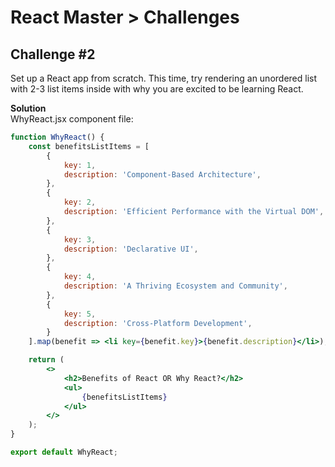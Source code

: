 # React Master > Challenges

## Challenge #2

Set up a React app from scratch.
This time, try rendering an unordered list with 2-3 list items inside
with why you are excited to be learning React.

**Solution**  
WhyReact.jsx component file:

```jsx
function WhyReact() {
    const benefitsListItems = [
        {
            key: 1,
            description: 'Component-Based Architecture',
        },
        {
            key: 2,
            description: 'Efficient Performance with the Virtual DOM',
        },
        {
            key: 3,
            description: 'Declarative UI',
        },
        {
            key: 4,
            description: 'A Thriving Ecosystem and Community',
        },
        {
            key: 5,
            description: 'Cross-Platform Development',
        }
    ].map(benefit => <li key={benefit.key}>{benefit.description}</li>);

    return (
        <>
            <h2>Benefits of React OR Why React?</h2>
            <ul>
                {benefitsListItems}
            </ul>
        </>
    );
}

export default WhyReact;
```
